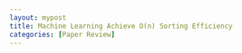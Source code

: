 ```yaml
---
layout: mypost
title: Machine Learning Achieve O(n) Sorting Efficiency
categories: [Paper Review]
---
```

